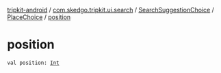 [tripkit-android](../../../index.md) / [com.skedgo.tripkit.ui.search](../../index.md) / [SearchSuggestionChoice](../index.md) / [PlaceChoice](index.md) / [position](./position.md)

# position

`val position: `[`Int`](https://kotlinlang.org/api/latest/jvm/stdlib/kotlin/-int/index.html)